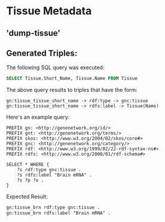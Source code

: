 # Tissue Metadata
## 'dump-tissue'

## Generated Triples:

The following SQL query was executed:

```sql
SELECT Tissue.Short_Name, Tissue.Name FROM Tissue
```

The above query results to triples that have the form:

```text
gn:tissue_tissue_short_name -> rdf:type -> gnc:tissue 
gn:tissue_tissue_short_name -> rdfs:label -> Tissue(Name) 
```
Here's an example query:

```sparql
PREFIX gn: <http://genenetwork.org/id/> 
PREFIX gnt: <http://genenetwork.org/terms/> 
PREFIX skos: <http://www.w3.org/2004/02/skos/core#> 
PREFIX gnc: <http://genenetwork.org/category/> 
PREFIX rdf: <http://www.w3.org/1999/02/22-rdf-syntax-ns#> 
PREFIX rdfs: <http://www.w3.org/2000/01/rdf-schema#> 

SELECT * WHERE { 
    ?s rdf:type gnc:tissue .
    ?s rdfs:label "Brain mRNA" .
    ?s ?p ?o .
}
```

Expected Result:

```rdf
gn:tissue_brn rdf:type gnc:tissue .
gn:tissue_brn rdfs:label "Brain mRNA" .
```

